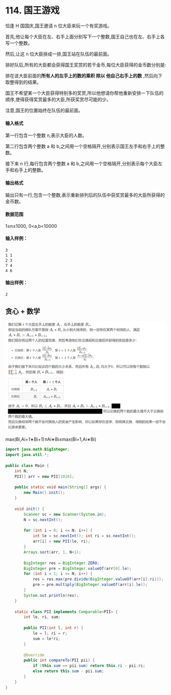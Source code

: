 # 114. 国王游戏

恰逢 H 国国庆,国王邀请 n 位大臣来玩一个有奖游戏。

首先,他让每个大臣在左、右手上面分别写下一个整数,国王自己也在左、右手上各写一个整数。

然后,让这 n 位大臣排成一排,国王站在队伍的最前面。

排好队后,所有的大臣都会获得国王奖赏的若干金币,每位大臣获得的金币数分别是:

排在该大臣前面的**所有人的左手上的数的乘积 除以 他自己右手上的数** ,然后向下取整得到的结果。

国王不希望某一个大臣获得特别多的奖赏,所以他想请你帮他重新安排一下队伍的顺序,使得获得奖赏最多的大臣,所获奖赏尽可能的少。

注意,国王的位置始终在队伍的最前面。

#### 输入格式

第一行包含一个整数 n,表示大臣的人数。

第二行包含两个整数 a 和 b,之间用一个空格隔开,分别表示国王左手和右手上的整数。

接下来 n 行,每行包含两个整数 a 和 b,之间用一个空格隔开,分别表示每个大臣左手和右手上的整数。

#### 输出格式

输出只有一行,包含一个整数,表示重新排列后的队伍中获奖赏最多的大臣所获得的金币数。

#### 数据范围

1≤n≤1000,  0<a,b<10000

#### 输入样例：

```
3
1 1
2 3
7 4
4 6
```

#### 输出样例：

```
2
```

## 贪心 + 数学
![](pic\114.png)


max(Bi,Ai+1∗Bi+1)≤Ai∗Bi≤max(Bi+1,Ai∗Bi)


```java
import java.math.BigInteger;
import java.util.*;

public class Main {
    int N;
    PII[] arr = new PII[1010];

    public static void main(String[] args) {
        new Main().init();
    }

    void init() {
        Scanner sc = new Scanner(System.in);
        N = sc.nextInt();

        for (int i = 0; i <= N; i++) {
            int le = sc.nextInt(); int ri = sc.nextInt();
            arr[i] = new PII(le, ri);
        }
        Arrays.sort(arr, 1, N+1);

        BigInteger res = BigInteger.ZERO;
        BigInteger pre = BigInteger.valueOf(arr[0].le);
        for (int i = 1; i <= N; i++) {
            res = res.max(pre.divide(BigInteger.valueOf(arr[i].ri)));
            pre = pre.multiply(BigInteger.valueOf(arr[i].le));
        }
        System.out.println(res);
    }

    static class PII implements Comparable<PII> {
        int le, ri, sum;

        public PII(int l, int r) {
            le = l; ri = r;
            sum = le*ri;
        }

        @Override
        public int compareTo(PII pii) {
            if (this.sum == pii.sum) return this.ri - pii.ri;
            else return this.sum - pii.sum;
        }
    }
}
```